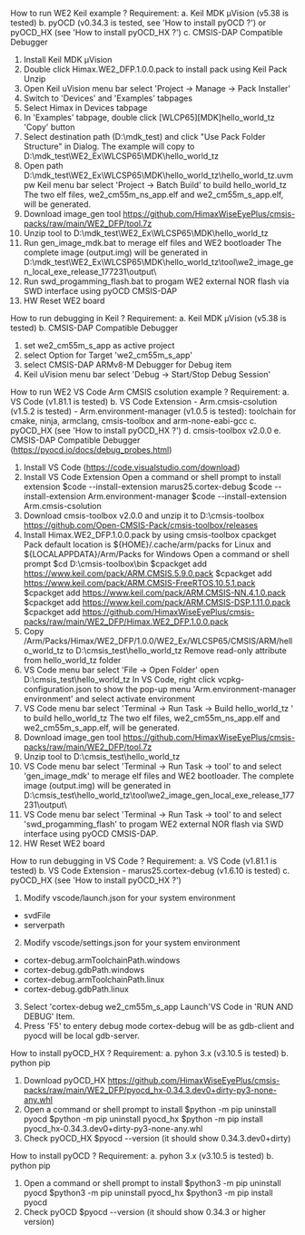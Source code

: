 How to run WE2 Keil example ?
 Requirement:
  a. Keil MDK μVision (v5.38 is tested)
  b. pyOCD (v0.34.3 is tested, see 'How to install pyOCD ?') or pyOCD_HX (see 'How to install pyOCD_HX ?')
  c. CMSIS-DAP Compatible Debugger

 1. Install Keil MDK μVision
 2. Double click Himax.WE2_DFP.1.0.0.pack to install pack using Keil Pack Unzip
 3. Open Keil uVision menu bar select 'Project -> Manage -> Pack Installer'
 4. Switch to 'Devices' and 'Examples' tabpages
 5. Select Himax in Devices tabpage
 6. In 'Examples' tabpage, double click [WLCP65][MDK]hello_world_tz 'Copy' button 
 7. Select destination path (D:\mdk_test) and click "Use Pack Folder Structure" in Dialog.
    The example will copy to D:\mdk_test\WE2_Ex\WLCSP65\MDK\hello_world_tz
 8. Open path D:\mdk_test\WE2_Ex\WLCSP65\MDK\hello_world_tz\hello_world_tz.uvmpw
     Keil menu bar select 'Project -> Batch Build' to build hello_world_tz
 	The two elf files, we2_cm55m_ns_app.elf and we2_cm55m_s_app.elf, will be generated.
 9. Download image_gen tool https://github.com/HimaxWiseEyePlus/cmsis-packs/raw/main/WE2_DFP/tool.7z
 10. Unzip tool to D:\mdk_test\WE2_Ex\WLCSP65\MDK\hello_world_tz
 11. Run gen_image_mdk.bat to merage elf files and WE2 bootloader
     The complete image (output.img) will be generated in 
 	D:\mdk_test\WE2_Ex\WLCSP65\MDK\hello_world_tz\tool\we2_image_gen_local_exe_release_177231\output\
 12. Run swd_progamming_flash.bat to progam WE2 external NOR flash via SWD interface using pyOCD CMSIS-DAP
 13. HW Reset WE2 board

How to run debugging in Keil ?
 Requirement:
  a. Keil MDK μVision (v5.38 is tested)
  b. CMSIS-DAP Compatible Debugger

 1. set we2_cm55m_s_app as active project
 2. select Option for Target 'we2_cm55m_s_app'
 3. select CMSIS-DAP ARMv8-M Debugger for Debug item
 4. Keil uVision menu bar select 'Debug -> Start/Stop Debug Session'

How to run WE2 VS Code Arm CMSIS csolution example ?
 Requirement:
  a. VS Code (v1.81.1 is tested)
  b. VS Code Extension
     - Arm.cmsis-csolution (v1.5.2 is tested)
     - Arm.environment-manager (v1.0.5 is tested):
       toolchain for cmake, ninja, armclang, cmsis-toolbox and arm-none-eabi-gcc
  c. pyOCD_HX (see 'How to install pyOCD_HX ?')
  d. cmsis-toolbox v2.0.0
  e. CMSIS-DAP Compatible Debugger (https://pyocd.io/docs/debug_probes.html)

 1. Install VS Code (https://code.visualstudio.com/download) 
 2. Install VS Code Extension
    Open a command or shell prompt to install extension
    $code --install-extension marus25.cortex-debug
    $code --install-extension Arm.environment-manager
    $code --install-extension Arm.cmsis-csolution
 3. Download cmsis-toolbox v2.0.0 and unzip it to D:\cmsis-toolbox
    https://github.com/Open-CMSIS-Pack/cmsis-toolbox/releases
 4. Install Himax.WE2_DFP.1.0.0.pack by using cmsis-toolbox cpackget
    Pack default location is ${HOME}/.cache/arm/packs for Linux and ${LOCALAPPDATA}/Arm/Packs for Windows
    Open a command or shell prompt
    $cd D:\cmsis-toolbox\bin
    $cpackget add https://www.keil.com/pack/ARM.CMSIS.5.9.0.pack
    $cpackget add https://www.keil.com/pack/ARM.CMSIS-FreeRTOS.10.5.1.pack
    $cpackget add https://www.keil.com/pack/ARM.CMSIS-NN.4.1.0.pack
    $cpackget add https://www.keil.com/pack/ARM.CMSIS-DSP.1.11.0.pack
    $cpackget add https://github.com/HimaxWiseEyePlus/cmsis-packs/raw/main/WE2_DFP/Himax.WE2_DFP.1.0.0.pack
 5. Copy /Arm/Packs/Himax/WE2_DFP/1.0.0/WE2_Ex/WLCSP65/CMSIS/ARM/hello_world_tz to D:\cmsis_test\hello_world_tz
    Remove read-only attribute from hello_world_tz folder
 6. VS Code menu bar select 'File -> Open Folder' open D:\cmsis_test\hello_world_tz
    In VS Code, right click vcpkg-configuration.json to show the pop-up menu 'Arm.environment-manager environment' and select activate environment
 7. VS Code menu bar select 'Terminal -> Run Task -> Build hello_world_tz ' to build hello_world_tz
 	The two elf files, we2_cm55m_ns_app.elf and we2_cm55m_s_app.elf, will be generated.
 9. Download image_gen tool https://github.com/HimaxWiseEyePlus/cmsis-packs/raw/main/WE2_DFP/tool.7z
 10. Unzip tool to D:\cmsis_test\hello_world_tz
 11. VS Code menu bar select 'Terminal -> Run Task -> tool' to and select 'gen_image_mdk' to 
    merage elf files and WE2 bootloader.
    The complete image (output.img) will be generated in D:\cmsis_test\hello_world_tz\tool\we2_image_gen_local_exe_release_177231\output\
 12. VS Code menu bar select 'Terminal -> Run Task -> tool' to and select 'swd_progamming_flash' to 
    progam WE2 external NOR flash via SWD interface using pyOCD CMSIS-DAP.
 13. HW Reset WE2 board

How to run debugging in VS Code ?
 Requirement:
  a. VS Code (v1.81.1 is tested)
  b. VS Code Extension
     - marus25.cortex-debug (v1.6.10 is tested)
  c. pyOCD_HX (see 'How to install pyOCD_HX ?')

 1. Modify vscode/launch.json for your system environment
   - svdFile
   - serverpath
 2. Modify vscode/settings.json for your system environment
   - cortex-debug.armToolchainPath.windows
   - cortex-debug.gdbPath.windows
   - cortex-debug.armToolchainPath.linux
   - cortex-debug.gdbPath.linux
 3. Select 'cortex-debug we2_cm55m_s_app Launch'VS Code in 'RUN AND DEBUG' Item.
 4. Press 'F5' to entery debug mode
    cortex-debug will be as gdb-client and pyocd will be local gdb-server.

How to install pyOCD_HX ?
 Requirement:
  a. pyhon 3.x (v3.10.5 is tested)
  b. python pip

 1. Download pyOCD_HX https://github.com/HimaxWiseEyePlus/cmsis-packs/raw/main/WE2_DFP/pyocd_hx-0.34.3.dev0+dirty-py3-none-any.whl
 2. Open a command or shell prompt to install
   $python -m pip uninstall pyocd
   $python -m pip uninstall pyocd_hx
   $python -m pip install pyocd_hx-0.34.3.dev0+dirty-py3-none-any.whl
 3. Check pyOCD_HX
   $pyocd --version (it should show 0.34.3.dev0+dirty)

How to install pyOCD ?
 Requirement:
  a. pyhon 3.x (v3.10.5 is tested)
  b. python pip

 1. Open a command or shell prompt to install
   $python3 -m pip uninstall pyocd
   $python3 -m pip uninstall pyocd_hx
   $python3 -m pip install pyocd
 2. Check pyOCD
   $pyocd --version (it should show 0.34.3 or higher version)
